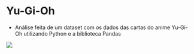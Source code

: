 # Yu-Gi-Oh
- Análise feita de um dataset com os dados das cartas do anime Yu-Gi-Oh utilizando Python e a biblioteca Pandas

<img src="/Users/Danilo/Pictures/yugioh">
